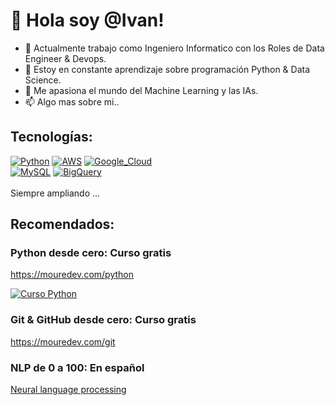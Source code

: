 # 👋 Hola soy @Ivan!


- 👀 Actualmente trabajo como Ingeniero Informatico con los Roles de Data Engineer & Devops.
- 🌱 Estoy en constante aprendizaje sobre programación Python & Data Science.
- 💞️ Me apasiona el mundo del Machine Learning y las IAs.
- 📫 Algo mas sobre mi..

<!---
IvanVazquezCaballero/IvanVazquezCaballero is a ✨ special ✨ repository because its `README.md` (this file) appears on your GitHub profile.
You can click the Preview link to take a look at your changes.
--->

## Tecnologías:

[![Python](https://img.shields.io/badge/Python-yellow?style=for-the-badge&logo=python&logoColor=white&labelColor=101010)]()
[![AWS](https://img.shields.io/badge/AWS-232F3E?style=for-the-badge&logo=amazon-aws&logoColor=white&labelColor=101010)]()
[![Google_Cloud](https://img.shields.io/badge/Google_Cloud-4285F4?style=for-the-badge&logo=googlecloud&logoColor=white&labelColor=101010)]()
</br>
[![MySQL](https://img.shields.io/badge/MySQL-4479A1?style=for-the-badge&logo=mysql&logoColor=white&labelColor=101010)]()
[![BigQuery](https://img.shields.io/badge/BigQuery-4285F4?style=for-the-badge&logo=googlecloud&logoColor=white&labelColor=101010)]()
</br>
</br>
Siempre ampliando ...

## Recomendados:

### Python desde cero: Curso gratis
https://mouredev.com/python

[![Curso Python](https://img.shields.io/github/stars/mouredev/hello-python?label=Curso%20Python%20desde%20cero&style=social)](https://github.com/mouredev/hello-python)

### Git & GitHub desde cero: Curso gratis
https://mouredev.com/git

### NLP de 0 a 100: En español

[Neural language processing](https://github.com/somosnlp/nlp-de-cero-a-cien)

